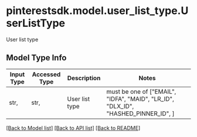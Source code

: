 # pinterestsdk.model.user_list_type.UserListType

User list type

## Model Type Info
Input Type | Accessed Type | Description | Notes
------------ | ------------- | ------------- | -------------
str,  | str,  | User list type | must be one of ["EMAIL", "IDFA", "MAID", "LR_ID", "DLX_ID", "HASHED_PINNER_ID", ] 

[[Back to Model list]](../../README.md#documentation-for-models) [[Back to API list]](../../README.md#documentation-for-api-endpoints) [[Back to README]](../../README.md)


